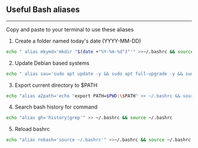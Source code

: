 ## Useful Bash aliases
---
Copy and paste to your terminal to use these aliases
1) Create a folder named today's date (YYYY-MM-DD)
```bash
echo " alias mkymd='mkdir "$(date +"%Y-%m-%d")"'" >>~/.bashrc && source ~/.bashrc
```
2) Update Debian based systems 
```bash
echo " alias sau='sudo apt update -y && sudo apt full-upgrade -y && sudo apt autoremove -y && sudo apt clean -y && sudo apt autoclean -y'" >> ~/.bashrc && source ~/.bashrc

```
3) Export current directory to $PATH
```bash
echo "alias a2path='echo "export PATH=$PWD:\$PATH" >> ~/.bashrc && source ~/.bashrc
```
4) Search bash history for command
```bash
echo "alias gh='history|grep'" >> ~/.bashrc && source ~/.bashrc

```
5) Reload bashrc

```bash
echo "alias rebash='source ~/.bashrc'" >>~/.bashrc && source ~/.bashrc

```
